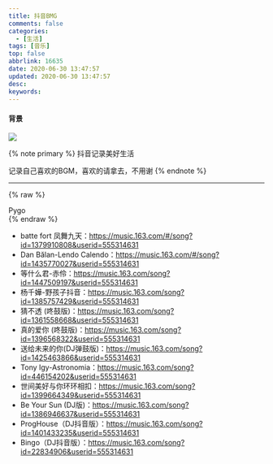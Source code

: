 ```yaml
---
title: 抖音BMG
comments: false
categories:
  - [生活]
tags: [音乐]
top: false
abbrlink: 16635
date: 2020-06-30 13:47:57
updated: 2020-06-30 13:47:57
desc:
keywords:
---
```


#### 背景

![](/images/article_douyin.jpg)

{% note primary %}
抖音记录美好生活

记录自己喜欢的BGM，喜欢的请拿去，不用谢
{% endnote %}

<!--more-->
<hr />

{% raw %}
<div class="post_cus_note">Pygo</div>
{% endraw %}

- batte fort 凤舞九天：https://music.163.com/#/song?id=1379910808&userid=555314631
- Dan Bălan-Lendo Calendo：https://music.163.com/#/song?id=1435770027&userid=555314631
- 等什么君-赤伶：https://music.163.com/song?id=1447509197&userid=555314631
- 杨千嬅-野孩子抖音：https://music.163.com/song?id=1385757429&userid=555314631
- 猜不透 (咚鼓版)：https://music.163.com/song?id=1361558668&userid=555314631
- 真的爱你 (咚鼓版)：https://music.163.com/song?id=1396568322&userid=555314631
- 送给未来的你(DJ弹鼓版)：https://music.163.com/song?id=1425463866&userid=555314631
- Tony Igy-Astronomia：https://music.163.com/song?id=446154202&userid=555314631
- 世间美好与你环环相扣：https://music.163.com/song?id=1399664349&userid=555314631
- Be Your Sun (DJ版)：https://music.163.com/song?id=1386946637&userid=555314631
- ProgHouse（DJ抖音版）：https://music.163.com/song?id=1401433235&userid=555314631
- Bingo（DJ抖音版）：https://music.163.com/song?id=22834906&userid=555314631
